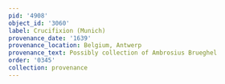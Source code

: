 ```yaml
---
pid: '4908'
object_id: '3060'
label: Crucifixion (Munich)
provenance_date: '1639'
provenance_location: Belgium, Antwerp
provenance_text: Possibly collection of Ambrosius Brueghel
order: '0345'
collection: provenance
---
```

